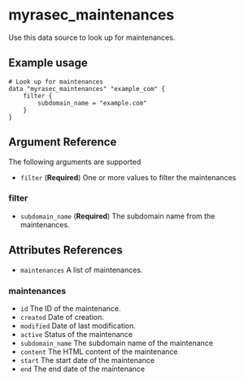 # myrasec_maintenances

Use this data source to look up for maintenances.

## Example usage

```hcl
# Look up for maintenances
data "myrasec_maintenances" "example_com" {
    filter {
        subdomain_name = "example.com"
    }
}
```

## Argument Reference

The following arguments are supported

* `filter` (**Required**) One or more values to filter the maintenances

### filter
* `subdomain_name` (**Required**) The subdomain name from the maintenances.

## Attributes References
* `maintenances` A list of maintenances.

### maintenances
* `id` The ID of the maintenance.
* `created` Date of creation.
* `modified` Date of last modification.
* `active` Status of the maintenance
* `subdomain_name` The subdomain name of the maintenance
* `content` The HTML content of the maintenance
* `start` The start date of the maintenance
* `end` The end date of the maintenance